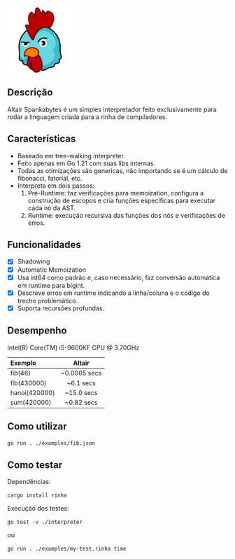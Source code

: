 <img src="./altair.png" width="150" height="150">

## Descrição
Altair Spankabytes é um simples interpretador feito exclusivamente para rodar a linguagem criada para a rinha de compiladores. 

## Características
- Baseado em tree-walking interpreter.
- Feito apenas em Go 1.21 com suas libs internas.
- Todas as otimizações são genericas, não importando se é um cálculo de fibonacci, fatorial, etc.
- Interpreta em dois passos:
    1. Pré-Runtime: faz verificações para memoization, configura a construção de escopos e cria funções específicas para executar cada nó da AST.
    2. Runtime: execução recursiva das funções dos nós e verificações de erros.

## Funcionalidades
- [x] Shadowing
- [x] Automatic Memoization
- [x] Usa int64 como padrão e, caso necessário, faz conversão automática em runtime para bigint.
- [x] Descreve erros em runtime indicando a linha/coluna e o código do trecho problemático.
- [x] Suporta recursões profundas.

## Desempenho
Intel(R) Core(TM) i5-9600KF CPU @ 3.70GHz

|Exemplo           | Altair           
|:-----------------|:-----------------:|
|fib(46)           |~0.0005 secs       |
|fib(430000)       |~6.1 secs          |
|hanoi(420000)     |~15.0 secs         |
|sum(420000)       |~0.82 secs         |

## Como utilizar
```
go run . ./examples/fib.json
```

## Como testar
Dependências:
```
cargo install rinha
```
Execução dos testes:
```
go test -v ./interpreter
```
ou 
```
go run . ./examples/my-test.rinha time
```
